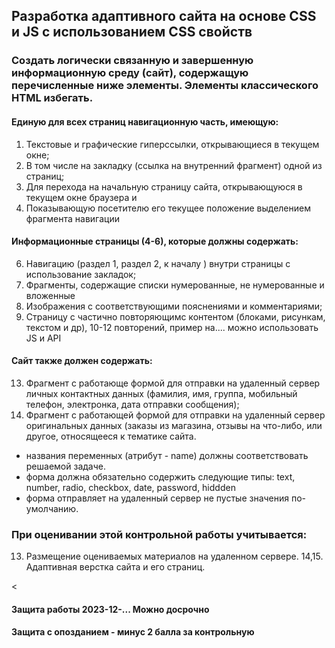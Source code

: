 ## Разработка адаптивного сайта на основе CSS и JS с использованием CSS свойств

### Создать логически связанную и завершенную информационную среду (сайт), содержащую перечисленные ниже элементы. Элементы классического HTML избегать.
####	Единую для всех страниц навигационную часть, имеющую:
1.	Текстовые и графические гиперссылки, открывающиеся в текущем окне;
2.	В том числе на закладку (ссылка на внутренний фрагмент) одной из страниц;
4.	Для перехода на начальную страницу сайта, открывающуюся в текущем окне браузера и
5.	Показывающую посетителю его текущее положение выделением фрагмента навигации
#### Информационные страницы (4-6), которые должны содержать:
6.	Навигацию (раздел 1, раздел 2, к началу ) внутри страницы с использование закладок;
7.	Фрагменты, содержащие списки нумерованные, не нумерованные и вложенные
8.	Изображения с соответствующими пояснениями и комментариями;
10.	Страницу с частично повторяющимс контентом (блоками, рисункам, текстом и др), 10-12 повторений,  пример на.... можно использовать JS и АРI

#### Cайт также должен содержать:
13.	Фрагмент с работающе формой для отправки на удаленный сервер личных контактных данных (фамилия, имя, группа, мобильный телефон, электронка, дата отправки сообщения);
14.	Фрагмент с работающей формой для отправки на удаленный сервер оригинальных данных (заказы из магазина, отзывы на что-либо, или другое, относящееся к тематике сайта.
  - названия переменных (атрибут - name) должны соответствовать решаемой задаче.
  - форма должна обязательно содержить следующие типы: text, number, radio, checkbox, date, password, hiddden
  - форма отправляет на удаленный сервер не пустые значения по-умолчанию.


### При оценивании этой контрольной работы учитывается:

13. Размещение оцениваемых материалов на удаленном сервере.
14,15. Адаптивная верстка сайта и его страниц. 

<
#### Защита работы 2023-12-... Можно досрочно
#### Защита с опозданием - минус 2 балла за контрольную
